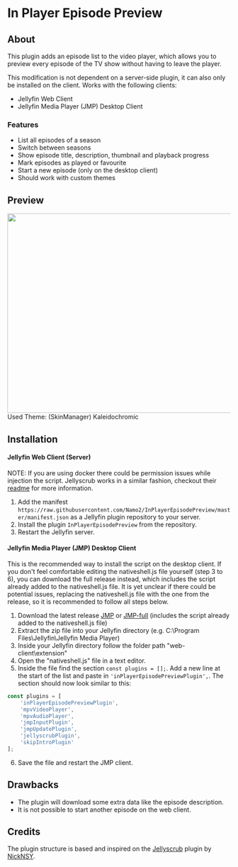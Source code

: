 In Player Episode Preview
====================

## About ##
This plugin adds an episode list to the video player, which allows you to preview every episode of the TV show without having to leave the player.

This modification is not dependent on a server-side plugin, it can also only be installed on the client. Works with the following clients:
* Jellyfin Web Client
* Jellyfin Media Player (JMP) Desktop Client

### Features ###
* List all episodes of a season
* Switch between seasons
* Show episode title, description, thumbnail and playback progress
* Mark episodes as played or favourite
* Start a new episode (only on the desktop client)
* Should work with custom themes

## Preview ##

<img src="https://github.com/Namo2/InPlayerEpisodePreview/blob/master/Images/preview.gif" width="550" height="450">
Used Theme: (SkinManager) Kaleidochromic

## Installation ##

#### Jellyfin Web Client (Server) ####

NOTE: If you are using docker there could be permission issues while injection the script. 
Jellyscrub works in a similar fashion, checkout their [readme](https://github.com/nicknsy/jellyscrub/blob/main/README.md) for more information.

1. Add the manifest `https://raw.githubusercontent.com/Namo2/InPlayerEpisodePreview/master/manifest.json` as a Jellyfin plugin repository to your server.
2. Install the plugin `InPlayerEpisodePreview` from the repository.
3. Restart the Jellyfin server.

#### Jellyfin Media Player (JMP) Desktop Client ####

This is the recommended way to install the script on the desktop client.
If you don't feel comfortable editing the nativeshell.js file yourself (step 3 to 6), you can download the full release instead, which includes the script already added to the nativeshell.js file.
It is yet unclear if there could be potential issues, replacing the nativeshell.js file with the one from the release, so it is recommended to follow all steps below.

1. Download the latest release [JMP](https://github.com/Namo2/InPlayerEpisodePreview/releases/download/v1.1.0.0/inPlayerEpisodePreview-1.1.0.0-jmp.zip) or [JMP-full](https://github.com/Namo2/InPlayerEpisodePreview/releases/download/v1.1.0.0/inPlayerEpisodePreview-1.1.0.0-jmp-full.zip) (includes the script already added to the nativeshell.js file)
2. Extract the zip file into your Jellyfin directory (e.g. C:\Program Files\Jellyfin\Jellyfin Media Player)
3. Inside your Jellyfin directory follow the folder path "web-client\extension"
4. Open the "nativeshell.js" file in a text editor.
5. Inside the file find the section `const plugins = [];`. Add a new line at the start of the list and paste in `'inPlayerEpisodePreviewPlugin',`. The section should now look similar to this:
```javascript
const plugins = [
    'inPlayerEpisodePreviewPlugin',
    'mpvVideoPlayer',
    'mpvAudioPlayer',
    'jmpInputPlugin',
    'jmpUpdatePlugin',
    'jellyscrubPlugin',
    'skipIntroPlugin'
];
```
6. Save the file and restart the JMP client.

## Drawbacks ##
* The plugin will download some extra data like the episode description.
* It is not possible to start another episode on the web client.

## Credits ##
The plugin structure is based and inspired on the [Jellyscrub](https://github.com/nicknsy/jellyscrub) plugin by [NickNSY](https://github.com/nicknsy).
